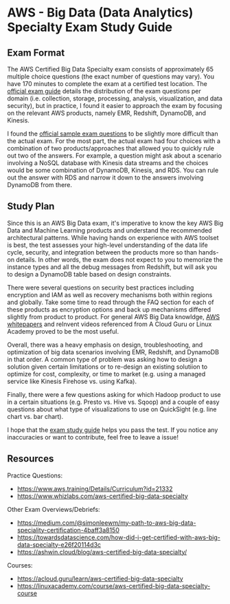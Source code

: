 # AWS - Big Data (Data Analytics) Specialty Exam Study Guide
## Exam Format
The AWS Certified Big Data Specialty exam consists of approximately 65 multiple choice questions (the exact number of questions may vary). You have 170 minutes to complete the exam at a certified test location. The [official exam guide](https://d1.awsstatic.com/training-and-certification/docs-bigdata-spec/AWS%20Certified%20Big%20Data%20-%20Specialty_Exam%20Guide_v1.4_FINAL.pdf) details the distribution of the exam questions per domain (i.e. collection, storage, processing, analysis, visualization, and data security), but in practice, I found it easier to approach the exam by focusing on the relevant AWS products, namely EMR, Redshift, DynamoDB, and Kinesis. 

I found the [official sample exam questions](https://d1.awsstatic.com/training-and-certification/docs-bigdata-spec/BD-S%20Sample%20Questions%20for%20Web.pdf) to be slightly more difficult than the actual exam. For the most part, the actual exam had four choices with a combination of two products/approaches that allowed you to quickly rule out two of the answers. For example, a question might ask about a scenario involving a NoSQL database with Kinesis data streams and the choices would be some combination of DynamoDB, Kinesis, and RDS. You can rule out the answer with RDS and narrow it down to the answers involving DynamoDB from there. 

## Study Plan
Since this is an AWS Big Data exam, it's imperative to know the key AWS Big Data and Machine Learning products and understand the recommended architectural patterns. While having hands on experience with AWS toolset is best, the test assesses your high-level understanding of the data life cycle, security, and integration between the products more so than hands-on details. In other words, the exam does not expect to you to memorize the instance types and all the debug messages from Redshift, but will ask you to design a DynamoDB table based on design constraints. 

There were several questions on security best practices including encryption and IAM as well as recovery mechanisms both within regions and globally. Take some time to read through the FAQ section for each of these products as encryption options and back up mechanisms differed slightly from product to product. For general AWS Big Data knowldge, [AWS whitepapers](https://aws.amazon.com/whitepapers/) and reInvent videos referenced from A Cloud Guru or Linux Academy proved to be the most useful. 

Overall, there was a heavy emphasis on design, troubleshooting, and optimization of big data scenarios involving EMR, Redshift, and DynamoDB in that order. A common type of problem was asking how to design a solution given certain limitations or to re-design an existing solutiion to optimize for cost, complexity, or time to market (e.g. using a managed service like Kinesis Firehose vs. using Kafka). 

Finally, there were a few questions asking for which Hadoop product to use in a certain situations (e.g. Presto vs. Hive vs. Sqoop) and a couple of easy questions about what type of visualizations to use on QuickSight (e.g. line chart vs. bar chart). 

I hope that the [exam study guide](https://github.com/Yitaek/aws-big-data-exam/blob/master/AWS%20Big%20Data%20Specialty%20Study%20Guide.pdf) helps you pass the test. If you notice any inaccuracies or want to contribute, feel free to leave a issue! 

## Resources
Practice Questions:
- https://www.aws.training/Details/Curriculum?id=21332
- https://www.whizlabs.com/aws-certified-big-data-specialty

Other Exam Overviews/Debriefs:
- https://medium.com/@simonleewm/my-path-to-aws-big-data-speciality-certification-4baff3a8150
- https://towardsdatascience.com/how-did-i-get-certified-with-aws-big-data-specialty-e26f20114d3c
- https://ashwin.cloud/blog/aws-certified-big-data-specialty/

Courses:
- https://acloud.guru/learn/aws-certified-big-data-specialty
- https://linuxacademy.com/course/aws-certified-big-data-specialty-course
